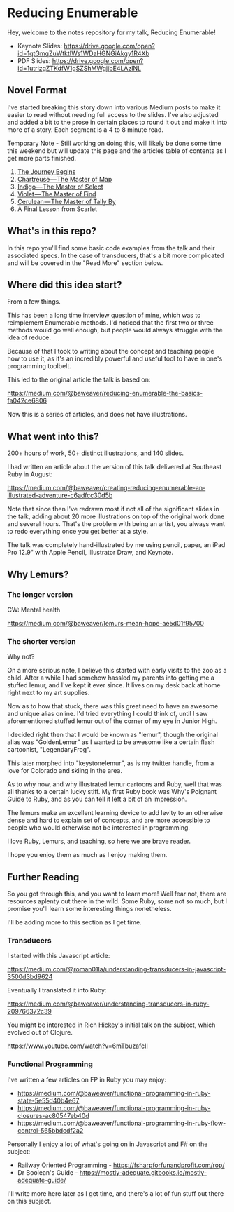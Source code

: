 # Reducing Enumerable

Hey, welcome to the notes repository for my talk, Reducing Enumerable!

* Keynote Slides: https://drive.google.com/open?id=1qtGmqZuWtktIWs1WDaHGNGiAkgy1R4Xb
* PDF Slides: https://drive.google.com/open?id=1utrizgZTKdfW1gSZShMWgjjbE4LAzlNL

## Novel Format

I've started breaking this story down into various Medium posts to make it easier to read without needing full access to the slides. I've also adjusted and added a bit to the prose in certain places to round it out and make it into more of a story. Each segment is a 4 to 8 minute read.

Temporary Note - Still working on doing this, will likely be done some time this weekend but will update this page and the articles table of contents as I get more parts finished.

1. [The Journey Begins](https://medium.com/@baweaver/reducing-enumerable-part-one-the-journey-begins-ddc1d4108490)
2. [Chartreuse — The Master of Map](https://medium.com/@baweaver/reducing-enumerable-part-two-chartreuse-master-of-map-7bc7fb3e6768)
3. [Indigo — The Master of Select](https://medium.com/@baweaver/reducing-enumerable-part-three-indigo-master-of-select-332d8eb0b0bd)
4. [Violet — The Master of Find](https://medium.com/@baweaver/reducing-enumerable-part-four-violet-master-of-find-436864d1712f)
5. [Cerulean — The Master of Tally By](https://medium.com/@baweaver/reducing-enumerable-part-five-cerulean-master-of-tally-by-9d5f9e430bc2)
6. A Final Lesson from Scarlet

## What's in this repo?

In this repo you'll find some basic code examples from the talk and their associated specs. In the case of transducers, that's a bit more complicated and will be covered in the "Read More" section below.

## Where did this idea start?

From a few things.

This has been a long time interview question of mine, which was to reimplement Enumerable methods. I'd noticed that the first two or three methods would go well enough, but people would always struggle with the idea of reduce.

Because of that I took to writing about the concept and teaching people how to use it, as it's an incredibly powerful and useful tool to have in one's programming toolbelt.

This led to the original article the talk is based on:

https://medium.com/@baweaver/reducing-enumerable-the-basics-fa042ce6806

Now this is a series of articles, and does not have illustrations.

## What went into this?

200+ hours of work, 50+ distinct illustrations, and 140 slides.

I had written an article about the version of this talk delivered at Southeast Ruby in August:

https://medium.com/@baweaver/creating-reducing-enumerable-an-illustrated-adventure-c6adfcc30d5b

Note that since then I've redrawn most if not all of the significant slides in the talk, adding about 20 more illustrations on top of the original work done and several hours. That's the problem with being an artist, you always want to redo everything once you get better at a style.

The talk was completely hand-illustrated by me using pencil, paper, an iPad Pro 12.9" with Apple Pencil, Illustrator Draw, and Keynote.

## Why Lemurs?

### The longer version

CW: Mental health

https://medium.com/@baweaver/lemurs-mean-hope-ae5d01f95700

### The shorter version

Why not?

On a more serious note, I believe this started with early visits to the zoo as a child. After a while I had somehow hassled my parents into getting me a stuffed lemur, and I've kept it ever since. It lives on my desk back at home right next to my art supplies.

Now as to how that stuck, there was this great need to have an awesome and unique alias online. I'd tried everything I could think of, until I saw aforementioned stuffed lemur out of the corner of my eye in Junior High.

I decided right then that I would be known as "lemur", though the original alias was "GoldenLemur" as I wanted to be awesome like a certain flash cartoonist, "LegendaryFrog".

This later morphed into "keystonelemur", as is my twitter handle, from a love for Colorado and skiing in the area.

As to why now, and why illustrated lemur cartoons and Ruby, well that was all thanks to a certain lucky stiff. My first Ruby book was Why's Poignant Guide to Ruby, and as you can tell it left a bit of an impression.

The lemurs make an excellent learning device to add levity to an otherwise dense and hard to explain set of concepts, and are more accessible to people who would otherwise not be interested in programming.

I love Ruby, Lemurs, and teaching, so here we are brave reader.

I hope you enjoy them as much as I enjoy making them.

## Further Reading

So you got through this, and you want to learn more! Well fear not, there are resources aplenty out there in the wild. Some Ruby, some not so much, but I promise you'll learn some interesting things nonetheless.

I'll be adding more to this section as I get time.

### Transducers

I started with this Javascript article:

https://medium.com/@roman01la/understanding-transducers-in-javascript-3500d3bd9624

Eventually I translated it into Ruby:

https://medium.com/@baweaver/understanding-transducers-in-ruby-209766372c39

You might be interested in Rich Hickey's initial talk on the subject, which evolved out of Clojure.

https://www.youtube.com/watch?v=6mTbuzafcII

### Functional Programming

I've written a few articles on FP in Ruby you may enjoy:

* https://medium.com/@baweaver/functional-programming-in-ruby-state-5e55d40b4e67
* https://medium.com/@baweaver/functional-programming-in-ruby-closures-ac80547eb40d
* https://medium.com/@baweaver/functional-programming-in-ruby-flow-control-565bbdcdf2a2

Personally I enjoy a lot of what's going on in Javascript and F# on the subject:

* Railway Oriented Programming - https://fsharpforfunandprofit.com/rop/
* Dr Boolean's Guide - https://mostly-adequate.gitbooks.io/mostly-adequate-guide/

I'll write more here later as I get time, and there's a lot of fun stuff out there on this subject.
